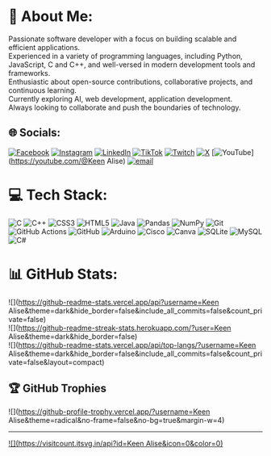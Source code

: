 # 💫 About Me:
Passionate software developer with a focus on building scalable and efficient applications.<br>Experienced in a variety of programming languages, including Python, JavaScript, C and C++, and well-versed in modern development tools and frameworks. <br>Enthusiastic about open-source contributions, collaborative projects, and continuous learning.<br> Currently exploring AI, web development, application development.<br> Always looking to collaborate and push the boundaries of technology.


## 🌐 Socials:
[![Facebook](https://img.shields.io/badge/Facebook-%231877F2.svg?logo=Facebook&logoColor=white)](https://facebook.com/keenalise) [![Instagram](https://img.shields.io/badge/Instagram-%23E4405F.svg?logo=Instagram&logoColor=white)](https://instagram.com/keenalise199) [![LinkedIn](https://img.shields.io/badge/LinkedIn-%230077B5.svg?logo=linkedin&logoColor=white)](https://linkedin.com/in/prajwal-bhandari-389031324) [![TikTok](https://img.shields.io/badge/TikTok-%23000000.svg?logo=TikTok&logoColor=white)](https://tiktok.com/@keen.alise) [![Twitch](https://img.shields.io/badge/Twitch-%239146FF.svg?logo=Twitch&logoColor=white)](https://twitch.tv/keenalise) [![X](https://img.shields.io/badge/X-black.svg?logo=X&logoColor=white)](https://x.com/keen_alise) [![YouTube](https://img.shields.io/badge/YouTube-%23FF0000.svg?logo=YouTube&logoColor=white)](https://youtube.com/@Keen Alise) [![email](https://img.shields.io/badge/Email-D14836?logo=gmail&logoColor=white)](mailto:keenalise199@gmail.com) 

# 💻 Tech Stack:
![C](https://img.shields.io/badge/c-%2300599C.svg?style=for-the-badge&logo=c&logoColor=white) ![C++](https://img.shields.io/badge/c++-%2300599C.svg?style=for-the-badge&logo=c%2B%2B&logoColor=white) ![CSS3](https://img.shields.io/badge/css3-%231572B6.svg?style=for-the-badge&logo=css3&logoColor=white) ![HTML5](https://img.shields.io/badge/html5-%23E34F26.svg?style=for-the-badge&logo=html5&logoColor=white) ![Java](https://img.shields.io/badge/java-%23ED8B00.svg?style=for-the-badge&logo=openjdk&logoColor=white) ![Pandas](https://img.shields.io/badge/pandas-%23150458.svg?style=for-the-badge&logo=pandas&logoColor=white) ![NumPy](https://img.shields.io/badge/numpy-%23013243.svg?style=for-the-badge&logo=numpy&logoColor=white) ![Git](https://img.shields.io/badge/git-%23F05033.svg?style=for-the-badge&logo=git&logoColor=white) ![GitHub Actions](https://img.shields.io/badge/github%20actions-%232671E5.svg?style=for-the-badge&logo=githubactions&logoColor=white) ![GitHub](https://img.shields.io/badge/github-%23121011.svg?style=for-the-badge&logo=github&logoColor=white) ![Arduino](https://img.shields.io/badge/-Arduino-00979D?style=for-the-badge&logo=Arduino&logoColor=white) ![Cisco](https://img.shields.io/badge/cisco-%23049fd9.svg?style=for-the-badge&logo=cisco&logoColor=black) ![Canva](https://img.shields.io/badge/Canva-%2300C4CC.svg?style=for-the-badge&logo=Canva&logoColor=white) ![SQLite](https://img.shields.io/badge/sqlite-%2307405e.svg?style=for-the-badge&logo=sqlite&logoColor=white) ![MySQL](https://img.shields.io/badge/mysql-4479A1.svg?style=for-the-badge&logo=mysql&logoColor=white) ![C#](https://img.shields.io/badge/c%23-%23239120.svg?style=for-the-badge&logo=csharp&logoColor=white)
# 📊 GitHub Stats:
![](https://github-readme-stats.vercel.app/api?username=Keen Alise&theme=dark&hide_border=false&include_all_commits=false&count_private=false)<br/>
![](https://github-readme-streak-stats.herokuapp.com/?user=Keen Alise&theme=dark&hide_border=false)<br/>
![](https://github-readme-stats.vercel.app/api/top-langs/?username=Keen Alise&theme=dark&hide_border=false&include_all_commits=false&count_private=false&layout=compact)

## 🏆 GitHub Trophies
![](https://github-profile-trophy.vercel.app/?username=Keen Alise&theme=radical&no-frame=false&no-bg=true&margin-w=4)

---
[![](https://visitcount.itsvg.in/api?id=Keen Alise&icon=0&color=0)](https://visitcount.itsvg.in)

<!-- Proudly created with GPRM ( https://gprm.itsvg.in ) -->
